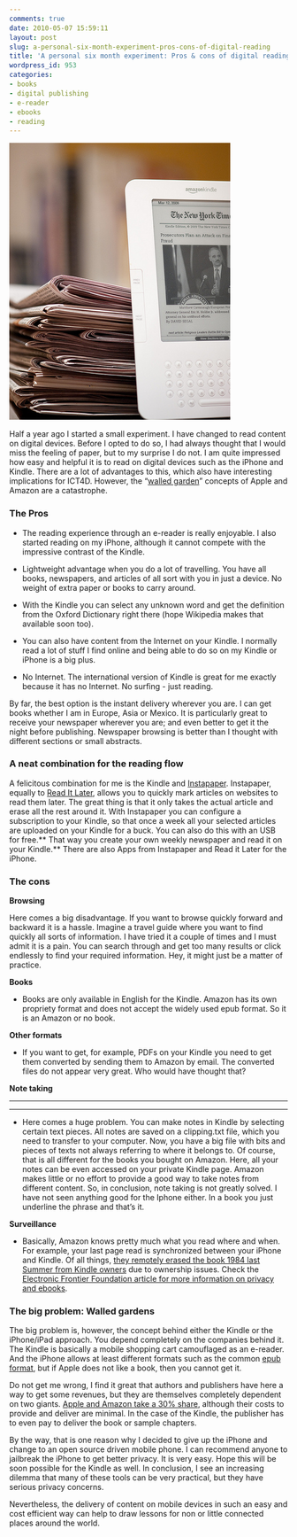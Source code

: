 ```yaml
---
comments: true
date: 2010-05-07 15:59:11
layout: post
slug: a-personal-six-month-experiment-pros-cons-of-digital-reading
title: 'A personal six month experiment: Pros & cons of digital reading '
wordpress_id: 953
categories:
- books
- digital publishing
- e-reader
- ebooks
- reading
---
```


[![The Kindle New York Times von B.K. Dewey (Flickr)](/images/The-Kindle-New-York-Times-von-B.K.-Dewey.jpeg)](http://www.flickr.com/photos/bdewey/3374674246/)

Half a year ago I started a small experiment. I have changed to read content on digital devices. Before I opted to do so, I had always thought that I would miss the feeling of paper, but to my surprise I do not. I am quite impressed how easy and helpful it is to read on digital devices such as the iPhone and Kindle. There are a lot of advantages to this, which also have interesting implications for ICT4D. However, the “[walled garden](http://en.wikipedia.org/wiki/Walled_garden_(technology))” concepts of Apple and Amazon are a catastrophe.


### The Pros








	
  * The reading experience through an e-reader is really enjoyable. I also started reading on my iPhone, although it cannot compete with the impressive contrast of the Kindle.

	
  * Lightweight advantage when you do a lot of travelling. You have all books, newspapers, and articles of all sort with you in just a device. No weight of extra paper or books to carry around.

	
  * With the Kindle you can select any unknown word and get the definition from the Oxford Dictionary right there (hope Wikipedia makes that available soon too).

	
  * You can also have content from the Internet on your Kindle. I normally read a lot of stuff I find online and being able to do so on my Kindle or iPhone is a big plus.

	
  * No Internet. The international version of Kindle is great for me exactly because it has no Internet. No surfing - just reading.





By far, the best option is the instant delivery wherever you are. I can get books whether I am in Europe, Asia or Mexico. It is particularly great to receive your newspaper wherever you are; and even better to get it the night before publishing. Newspaper browsing is better than I thought with different sections or small abstracts.


### A neat combination for the reading flow




A felicitous combination for me is the Kindle and [Instapaper](http://www.instapaper.com/). Instapaper, equally to [Read It Later](http://readitlaterlist.com/), allows you to quickly mark articles on websites to read them later. The great thing is that it only takes the actual article and erase all the rest around it. With Instapaper you can configure a subscription to your Kindle, so that once a week all your selected articles are uploaded on your Kindle for a buck. You can also do this with an USB for free.** That way you create your own weekly newspaper and read it on your Kindle.** There are also Apps from Instapaper and Read it Later for the iPhone.




### The cons




**Browsing**


Here comes a big disadvantage. If you want to browse quickly forward and backward it is a hassle. Imagine a travel guide where you want to find quickly all sorts of information. I have tried it a couple of times and I must admit it is a pain. You can search through and get too many results or click endlessly to find your required information. Hey, it might just be a matter of practice.


**Books**





	
  * Books are only available in English for the Kindle. Amazon has its own propriety format and does not accept the widely used epub format. So it is an Amazon or no book.




**Other formats**





	
  * If you want to get, for example, PDFs on your Kindle you need to get them converted by sending them to Amazon by email. The converted files do not appear very great. Who would have thought that?


**Note taking**

** **

** **



	
  * Here comes a huge problem. You can make notes in Kindle by selecting certain text pieces. All notes are saved on a clipping.txt file, which you need to transfer to your computer. Now, you have a big file with bits and pieces of texts not always referring to where it belongs to. Of course, that is all different for the books you bought on Amazon. Here, all your notes can be even accessed on your private Kindle page. Amazon makes little or no effort to provide a good way to take notes from different content. So, in conclusion, note taking is not greatly solved. I have not seen anything good for the Iphone either. In a book you just underline the phrase and that’s it.




**Surveillance**








	
  * Basically, Amazon knows pretty much what you read where and when. For example, your last page read is synchronized between your iPhone and Kindle. Of all things, [they remotely erased the book 1984 last Summer from Kindle owners](http://www.nytimes.com/2009/07/18/technology/companies/18amazon.html) due to ownership issues. Check the [Electronic Frontier Foundation article for more information on privacy and ebooks](http://www.eff.org/deeplinks/2009/12/e-book-privacy).







### The big problem: Walled gardens


The big problem is, however, the concept behind either the Kindle or the iPhone/iPad approach. You depend completely on the companies behind it. The Kindle is basically a mobile shopping cart camouflaged as an e-reader. And the iPhone allows at least different formats such as the common [epub format](http://en.wikipedia.org/wiki/EPUB), but if Apple does not like a book, then you cannot get it.

Do not get me wrong, I find it great that authors and publishers have here a way to get some revenues, but they are themselves completely dependent on two giants. [Apple and Amazon take a 30% share](http://www.tuaw.com/2010/01/20/amazon-kindle-moves-to-app-stores-70-30-revenue-split/), although their costs to provide and deliver are minimal. In the case of the Kindle, the publisher has to even pay to deliver the book or sample chapters.

By the way, that is one reason why I decided to give up the iPhone and change to an open source driven mobile phone. I can recommend anyone to jailbreak the iPhone to get better privacy. It is very easy. Hope this will be soon possible for the Kindle as well. In conclusion, I see an increasing dilemma that many of these tools can be very practical, but they have serious privacy concerns.

Nevertheless, the delivery of content on mobile devices in such an easy and cost efficient way can help to draw lessons for non or little connected places around the world.

